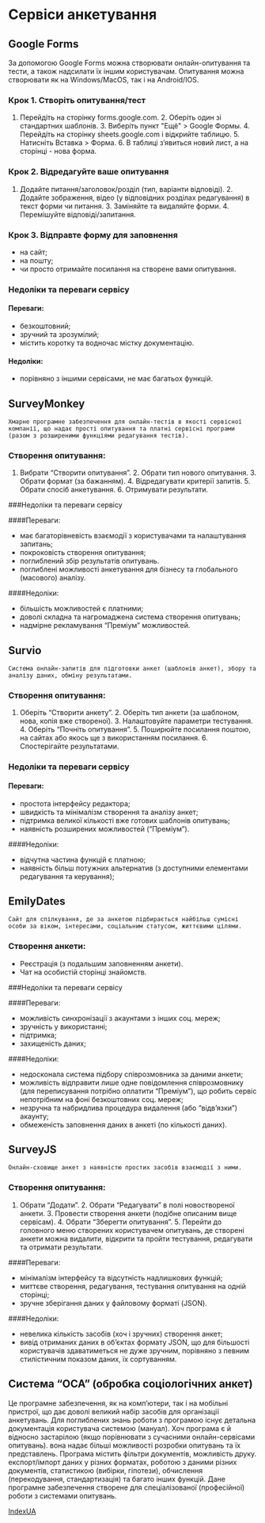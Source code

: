 # Сервіси анкетування

## Google Forms

За допомогою Google Forms можна створювати онлайн-опитування та тести, а також надсилати їх іншим користувачам. Опитування можна створювати як на Windows/MacOS, так і на Android/IOS.

### Крок 1. Створіть опитування/тест 
  1. Перейдіть на сторінку forms.google.com.
    2. Оберіть один зі стандартних шаблонів.
    3. Виберіть пункт "Ещё" > Google Формы.
    4. Перейдіть на сторінку sheets.google.com і відкрийте таблицю.
    5. Натисніть Вставка > Форма.
    6. В таблиці з’явиться новий лист, а на сторінці - нова форма.

### Крок 2. Відредагуйте ваше опитування
  1. Додайте питання/заголовок/розділ (тип, варіанти відповіді).
    2. Додайте зображення, відео (у відповідних розділах редагування) в текст форми чи питання.
    3. Заміняйте та видаляйте форми.
    4. Перемішуйте відповіді/запитання.

### Крок 3. Відправте форму для заповнення
  * на сайт;
  * на пошту;
 * чи просто отримайте посилання на створене вами опитування.

### Недоліки та переваги сервісу

#### Переваги:
  * безкоштовний;
  * зручний та зрозумілий;
  * містить коротку та водночас містку документацію.

#### Недоліки:
  * порівняно з іншими сервісами, не має багатьох функцій.

## SurveyMonkey

	Хмарне програмне забезпечення для онлайн-тестів в якості сервісної компанії, що надає прості опитування та платні сервісні програми (разом з розширеними функціями редагування тестів).

### Створення опитування:
  1. Вибрати “Створити опитування”.
    2. Обрати тип нового опитування.
    3. Обрати формат (за бажанням).
    4. Відредагувати критерії запитів.
    5. Обрати спосіб анкетування.
    6. Отримувати результати.

###Недоліки та переваги сервісу

####Переваги:
  * має багаторівневість взаємодії з користувачами та налаштування запитань;
  * покроковість створення опитування;
  * поглиблений збір результатів опитувань.
  * поглиблені можливості анкетування для бізнесу та глобального (масового) аналізу.

####Недоліки:
  * більшість можливостей є платними;
  * доволі складна та нагромаджена система створення опитувань;
  * надмірне рекламування “Преміум” можливостей.


## Survio

	Система онлайн-запитів для підготовки анкет (шаблонів анкет), збору та аналізу даних, обміну результатами.

### Створення опитування:
  1. Оберіть “Створити анкету”.
    2. Оберіть тип анкети (за шаблоном, нова, копія вже створеної).
    3. Налаштовуйте параметри тестування.
    4. Оберіть “Почніть опитування”.
    5. Поширюйте посилання поштою, на сайтах або якось ще з використанням посилання.
    6. Спостерігайте результатами.

### Недоліки та переваги сервісу

#### Переваги:
  * простота інтерфейсу редактора;
  * швидкість та мінімалізм створення та аналізу анкет;
  * підтримка великої кількості вже готових шаблонів опитувань;
  * наявність розширених можливостей (“Преміум”).

####Недоліки:
  * відчутна частина функцій є платною;
  * наявність більш потужних альтернатив (з доступними елементами редагування та керування);


## EmilyDates
	Сайт для спілкування, де за анкетою підбирається найбільш сумісні особи за віком, інтересами, соціальним статусом, життєвими цілями.


### Створення анкети:

  * Реєстрація (з подальшим заповненням анкети).
  * Чат на особистій сторінці знайомств.

###Недоліки та переваги сервісу

####Переваги:
  * можливість синхронізації з акаунтами з інших соц. мереж;
  * зручність у використанні;
  * підтримка;
  * захищеність даних;

####Недоліки:
  * недосконала система підбору співрозмовника за даними анкети;
  * можливість відправити лише одне повідомлення співрозмовнику (для переписування потрібно оплатити “Преміум”), що робить сервіс непотрібним на фоні безкоштовних соц. мереж;
  * незручна та набридлива процедура видалення (або “відв’язки”) акаунту;
  * обмеженість заповнення даних в анкеті (по кількості даних).

## SurveyJS
	
	Онлайн-сховище анкет з наявністю простих засобів взаємодії з ними.

### Створення опитування:
  1. Обрати “Додати”.
    2. Обрати “Редагувати” в полі новоствореної анкети.
    3. Провести створення анкети (подібне описаним вище сервісам).
    4. Обрати “Зберегти опитування”.
    5. Перейти до головного меню створених користувачем опитувань, де створені анкети можна видалити, відкрити та пройти тестування, редагувати та отримати результати.

####Переваги:
  * мінімалізм інтерфейсу та відсутність надлишкових функцій;
  * миттєве створення, редагування, тестування опитування на одній сторінці;
  * зручне зберігання даних у файловому форматі (JSON).

####Недоліки:
  * невелика кількість засобів (хоч і зручних) створення анкет;
  * вивід отриманих даних в об’єктах формату JSON, що для більшості користувачів здаватиметься не дуже зручним, порівняно з певним стилістичним показом даних, їх сортуванням.

## Система “ОСА” (обробка соціологічних анкет)

Це програмне забезпечення, як на комп’ютери, так і на мобільні пристрої, що дає доволі великий набір засобів для організації анкетувань. Для поглиблених знань роботи з програмою існує детальна документація користувача системою (мануал). Хоч програма є й відносно застарілою (якщо порівнювати з сучасними онлайн-сервісами опитувань). вона надає більші можливості розробки опитувань та їх представлень. Програма містить
фільтри документів, можливість друку. експорт/імпорт даних у різних форматах, роботою з даними різних документів,  статистикою (вибірки, гіпотези), обчислення (перекодування, стандартизація) та багато інших функцій. Дане програмне забезпечення створене для спеціалізованої (професійної) роботи з системами опитувань.

[IndexUA](https://github.com/ip-85/System-Dynamics/blob/master/Theory/IndexUA.md)